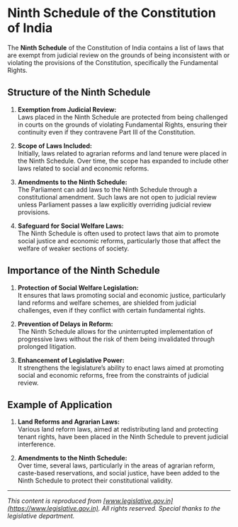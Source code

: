 # Ninth Schedule of the Constitution of India

The **Ninth Schedule** of the Constitution of India contains a list of laws that are exempt from judicial review on the grounds of being inconsistent with or violating the provisions of the Constitution, specifically the Fundamental Rights.

## Structure of the Ninth Schedule

1. **Exemption from Judicial Review:**  
   Laws placed in the Ninth Schedule are protected from being challenged in courts on the grounds of violating Fundamental Rights, ensuring their continuity even if they contravene Part III of the Constitution.

2. **Scope of Laws Included:**  
   Initially, laws related to agrarian reforms and land tenure were placed in the Ninth Schedule. Over time, the scope has expanded to include other laws related to social and economic reforms.

3. **Amendments to the Ninth Schedule:**  
   The Parliament can add laws to the Ninth Schedule through a constitutional amendment. Such laws are not open to judicial review unless Parliament passes a law explicitly overriding judicial review provisions.

4. **Safeguard for Social Welfare Laws:**  
   The Ninth Schedule is often used to protect laws that aim to promote social justice and economic reforms, particularly those that affect the welfare of weaker sections of society.

## Importance of the Ninth Schedule

1. **Protection of Social Welfare Legislation:**  
   It ensures that laws promoting social and economic justice, particularly land reforms and welfare schemes, are shielded from judicial challenges, even if they conflict with certain fundamental rights.

2. **Prevention of Delays in Reform:**  
   The Ninth Schedule allows for the uninterrupted implementation of progressive laws without the risk of them being invalidated through prolonged litigation.

3. **Enhancement of Legislative Power:**  
   It strengthens the legislature’s ability to enact laws aimed at promoting social and economic reforms, free from the constraints of judicial review.

## Example of Application

1. **Land Reforms and Agrarian Laws:**  
   Various land reform laws, aimed at redistributing land and protecting tenant rights, have been placed in the Ninth Schedule to prevent judicial interference.

2. **Amendments to the Ninth Schedule:**  
   Over time, several laws, particularly in the areas of agrarian reform, caste-based reservations, and social justice, have been added to the Ninth Schedule to protect their constitutional validity.

---

*This content is reproduced from [www.legislative.gov.in](https://www.legislative.gov.in). All rights reserved. Special thanks to the legislative department.*
